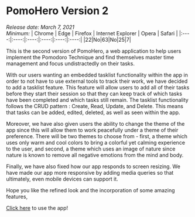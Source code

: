 # PomoHero Version 2

*Release date: March 7, 2021*  
*Minimum:*
| Chrome | Edge | Firefox | Internet Explorer | Opera | Safari |
|:----:|:----:|:----:|:----:|:----:|:----:|
|22|No|63|No|25|7|

This is the second version of PomoHero, a web application to help users implement the Pomodoro Technique and find themselves master time management and focus undistractedly on their tasks.

With our users wanting an embedded tasklist functionality within the app in order to not have to use external tools to track their work, we have decided to add a tasklist feature.
This feature will allow users to add all of their tasks before they start their session so that they can keep track of which tasks have been completed and which tasks still remain.
The tasklist functionality follows the CRUD pattern : Create, Read, Update, and Delete. This means that tasks can be added, edited, deleted, as well as seen within the app.

Moreover, we have also given users the ability to change the theme of the app since this will allow them to work peacefully under a theme of their preference.
There will be two themes to choose from - first, a theme which uses only warm and cool colors to bring a colorful yet calming experience to the user, and second, 
a theme which uses an image of nature since nature is known to remove all negative emotions from the mind and body.

Finally, we have also fixed how our app responds to screen resizing. We have made our app more responsive by adding media queries so that ultimately, even mobile devices can support it.

Hope you like the refined look and the incorporation of some amazing features, 

[Click here](https://pomo-hero-dev.web.app/) to use the app!
